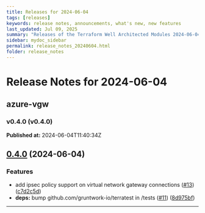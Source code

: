 ```yaml
---
title: Releases for 2024-06-04
tags: [releases]
keywords: release notes, announcements, what's new, new features
last_updated: Jul 09, 2025
summary: "Releases of the Terraform Well Architected Modules 2024-06-04"
sidebar: mydoc_sidebar
permalink: release_notes_20240604.html
folder: release_notes
---
```


# Release Notes for 2024-06-04

## azure-vgw
### v0.4.0 (v0.4.0)
**Published at:** 2024-06-04T11:40:34Z

## [0.4.0](https://github.com/CloudNationHQ/terraform-azure-vgw/compare/v0.3.0...v0.4.0) (2024-06-04)


### Features

* add ipsec policy support on virtual network gateway connections ([#13](https://github.com/CloudNationHQ/terraform-azure-vgw/issues/13)) ([c7d2c5d](https://github.com/CloudNationHQ/terraform-azure-vgw/commit/c7d2c5d09f0fc94057c49c9cdab5029585da05c8))
* **deps:** bump github.com/gruntwork-io/terratest in /tests ([#11](https://github.com/CloudNationHQ/terraform-azure-vgw/issues/11)) ([8d975bf](https://github.com/CloudNationHQ/terraform-azure-vgw/commit/8d975bfb12d6430d7699ce6b1ff2528905798043))

---


